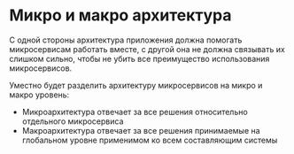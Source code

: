 # Микро и макро архитектура

С одной стороны архитектура приложения должна помогать микросервисам работать вместе, с другой она не должна связывать их слишком сильно, чтобы не убить все преимущество использования микросервисов.

Уместно будет разделить архитектуру микросервисов на микро и макро уровень:
- Микроархитектура отвечает за все решения относительно отдельного микросервиса
- Макроархитектура отвечает за все решения принимаемые на глобальном уровне применимом ко всем составляющим системы



